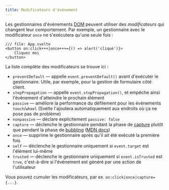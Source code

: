```yaml
---
title: Modificateurs d'évènement
---
```


Les gestionnaires d'évènements <span class="vo">[DOM](SVELTE_SITE_URL/docs/web#dom)</span> peuvent utiliser des _modificateurs_ qui changent leur comportement. Par exemple, un gestionnaire avec le modificateur `once` ne s'exécutera qu'une seule fois :

```svelte
/// file: App.svelte
<button on:click+++|once+++={() => alert('cliqué')}>
	Cliquez moi
</button>
```

La liste complète des modificateurs se trouve ici :

- `preventDefault` — appelle `event.preventDefault()` avant d'exécuter le gestionnaire. Utile, par exemple, pour la gestion de formulaire côté client.
- `stopPropagation` — appelle `event.stopPropagation()`, et empêche ainsi l'évènement d'atteindre le prochain élément
- `passive` — améliore la performance du défilement pour les évènements `touch`/`wheel` (Svelte l'ajoutera automatiquement aux endroits où ça ne pose pas de problème)
- `nonpassive` — déclare explicitement `passive: false`
- `capture` — déclenche le gestionnaire pendant la phase de <span class="vo">[capture](SVELTE_SITE_URL/docs/javascript#bubble-capture)</span> plutôt que pendant la phase de <span class="vo">[bubbling](SVELTE_SITE_URL/docs/javascript#bubble-capture-bubble)</span> ([MDN docs](https://developer.mozilla.org/fr/docs/Learn/JavaScript/Building_blocks/Events#Event_bubbling_and_capture))
- `once` — supprime le gestionnaire après qu'il ait été exécuté la première fois
- `self` — déclenche le gestionnaire uniquement si `event.target` est l'élément lui-même
- `trusted` — déclenche le gestionnaire uniquement si `event.isTrusted` est `true`, c'est-à-dire si l'évènement est généré par une action de l'utilisateur

Vous pouvez cumuler les modificateurs, par ex. `on:click|once|capture={...}`.
